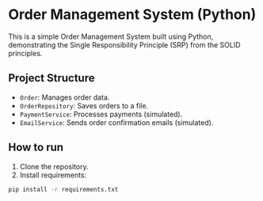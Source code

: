 # Order Management System (Python)

This is a simple Order Management System built using Python, demonstrating the Single Responsibility Principle (SRP) from the SOLID principles.

## Project Structure
- `Order`: Manages order data.
- `OrderRepository`: Saves orders to a file.
- `PaymentService`: Processes payments (simulated).
- `EmailService`: Sends order confirmation emails (simulated).

## How to run

1. Clone the repository.
2. Install requirements:

```bash
pip install -r requirements.txt
